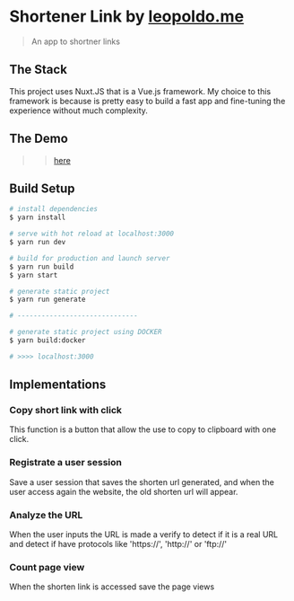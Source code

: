 # Shortener Link by [leopoldo.me](https://leopoldo.me)

> An app to shortner links

## The Stack
This project uses Nuxt.JS that is a Vue.js framework. My choice to this framework is because is pretty easy to build a fast app and fine-tuning the experience without much complexity.

## The Demo
 >  > [here](https://upbeat-benz-adaaf9.netlify.com/)

## Build Setup

``` bash
# install dependencies
$ yarn install

# serve with hot reload at localhost:3000
$ yarn run dev

# build for production and launch server
$ yarn run build
$ yarn start

# generate static project
$ yarn run generate

# ------------------------------

# generate static project using DOCKER
$ yarn build:docker

# >>>> localhost:3000
```

## Implementations

### Copy short link with click
This function is a button that allow the use to copy to clipboard with one click.

### Registrate a user session 
Save a user session that saves the shorten url generated, and when the user access again the website, the old shorten url will appear.

### Analyze the URL
When the user inputs the URL is made a verify to detect if it is a real URL and detect if have protocols like 'https://', 'http://' or 'ftp://'

### Count page view
When the shorten link is accessed save the page views



